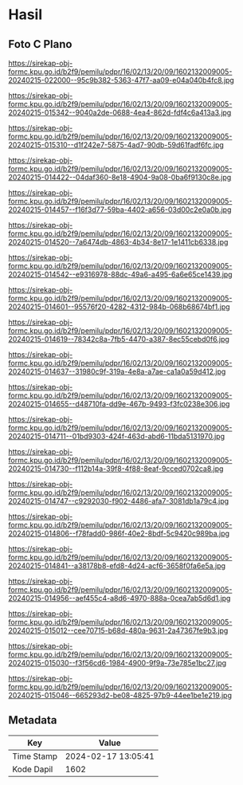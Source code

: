 # Hasil

## Foto C Plano

https://sirekap-obj-formc.kpu.go.id/b2f9/pemilu/pdpr/16/02/13/20/09/1602132009005-20240215-022000--95c9b382-5363-47f7-aa09-e04a040b4fc8.jpg

https://sirekap-obj-formc.kpu.go.id/b2f9/pemilu/pdpr/16/02/13/20/09/1602132009005-20240215-015342--9040a2de-0688-4ea4-862d-fdf4c6a413a3.jpg

https://sirekap-obj-formc.kpu.go.id/b2f9/pemilu/pdpr/16/02/13/20/09/1602132009005-20240215-015310--d1f242e7-5875-4ad7-90db-59d61fadf6fc.jpg

https://sirekap-obj-formc.kpu.go.id/b2f9/pemilu/pdpr/16/02/13/20/09/1602132009005-20240215-014422--04daf360-8e18-4904-9a08-0ba6f9130c8e.jpg

https://sirekap-obj-formc.kpu.go.id/b2f9/pemilu/pdpr/16/02/13/20/09/1602132009005-20240215-014457--f16f3d77-59ba-4402-a656-03d00c2e0a0b.jpg

https://sirekap-obj-formc.kpu.go.id/b2f9/pemilu/pdpr/16/02/13/20/09/1602132009005-20240215-014520--7a6474db-4863-4b34-8e17-1e1411cb6338.jpg

https://sirekap-obj-formc.kpu.go.id/b2f9/pemilu/pdpr/16/02/13/20/09/1602132009005-20240215-014542--e9316978-88dc-49a6-a495-6a6e65ce1439.jpg

https://sirekap-obj-formc.kpu.go.id/b2f9/pemilu/pdpr/16/02/13/20/09/1602132009005-20240215-014601--95576f20-4282-4312-984b-068b68674bf1.jpg

https://sirekap-obj-formc.kpu.go.id/b2f9/pemilu/pdpr/16/02/13/20/09/1602132009005-20240215-014619--78342c8a-7fb5-4470-a387-8ec55cebd0f6.jpg

https://sirekap-obj-formc.kpu.go.id/b2f9/pemilu/pdpr/16/02/13/20/09/1602132009005-20240215-014637--31980c9f-319a-4e8a-a7ae-ca1a0a59d412.jpg

https://sirekap-obj-formc.kpu.go.id/b2f9/pemilu/pdpr/16/02/13/20/09/1602132009005-20240215-014655--d48710fa-dd9e-467b-9493-f3fc0238e306.jpg

https://sirekap-obj-formc.kpu.go.id/b2f9/pemilu/pdpr/16/02/13/20/09/1602132009005-20240215-014711--01bd9303-424f-463d-abd6-11bda5131970.jpg

https://sirekap-obj-formc.kpu.go.id/b2f9/pemilu/pdpr/16/02/13/20/09/1602132009005-20240215-014730--f112b14a-39f8-4f88-8eaf-9cced0702ca8.jpg

https://sirekap-obj-formc.kpu.go.id/b2f9/pemilu/pdpr/16/02/13/20/09/1602132009005-20240215-014747--c9292030-f902-4486-afa7-3081db1a79c4.jpg

https://sirekap-obj-formc.kpu.go.id/b2f9/pemilu/pdpr/16/02/13/20/09/1602132009005-20240215-014806--f78fadd0-986f-40e2-8bdf-5c9420c989ba.jpg

https://sirekap-obj-formc.kpu.go.id/b2f9/pemilu/pdpr/16/02/13/20/09/1602132009005-20240215-014841--a38178b8-efd8-4d24-acf6-3658f0fa6e5a.jpg

https://sirekap-obj-formc.kpu.go.id/b2f9/pemilu/pdpr/16/02/13/20/09/1602132009005-20240215-014956--aef455c4-a8d6-4970-888a-0cea7ab5d6d1.jpg

https://sirekap-obj-formc.kpu.go.id/b2f9/pemilu/pdpr/16/02/13/20/09/1602132009005-20240215-015012--cee70715-b68d-480a-9631-2a47367fe9b3.jpg

https://sirekap-obj-formc.kpu.go.id/b2f9/pemilu/pdpr/16/02/13/20/09/1602132009005-20240215-015030--f3f56cd6-1984-4900-9f9a-73e785e1bc27.jpg

https://sirekap-obj-formc.kpu.go.id/b2f9/pemilu/pdpr/16/02/13/20/09/1602132009005-20240215-015046--665293d2-be08-4825-97b9-44ee1be1e219.jpg


## Metadata

| Key        | Value               |
| ---------- | ------------------- |
| Time Stamp | 2024-02-17 13:05:41 |
| Kode Dapil | 1602                |



